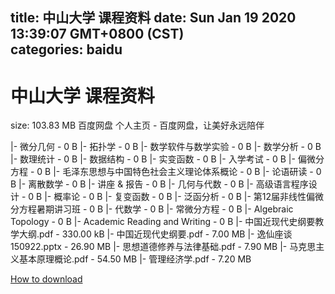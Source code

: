
title: 中山大学 课程资料
date: Sun Jan 19 2020 13:39:07 GMT+0800 (CST)    
categories: baidu
---

# 中山大学 课程资料
size: 103.83 MB
 百度网盘 个人主页 - 百度网盘，让美好永远陪伴
 
|- 微分几何 - 0 B
|- 拓扑学 - 0 B
|- 数学软件与数学实验 - 0 B
|- 数学分析 - 0 B
|- 数理统计 - 0 B
|- 数据结构 - 0 B
|- 实变函数 - 0 B
|- 入学考试 - 0 B
|- 偏微分方程 - 0 B
|- 毛泽东思想与中国特色社会主义理论体系概论 - 0 B
|- 论语研读 - 0 B
|- 离散数学 - 0 B
|- 讲座 & 报告 - 0 B
|- 几何与代数 - 0 B
|- 高级语言程序设计 - 0 B
|- 概率论 - 0 B
|- 复变函数 - 0 B
|- 泛函分析 - 0 B
|- 第12届非线性偏微分方程暑期讲习班 - 0 B
|- 代数学 - 0 B
|- 常微分方程 - 0 B
|- Algebraic Topology - 0 B
|- Academic Reading and Writing - 0 B
|- 中国近现代史纲要教学大纲.pdf - 330.00 kB
|- 中国近现代史纲要.pdf - 7.00 MB
|- 逸仙座谈 150922.pptx - 26.90 MB
|- 思想道德修养与法律基础.pdf - 7.90 MB
|- 马克思主义基本原理概论.pdf - 54.50 MB
|- 管理经济学.pdf - 7.20 MB

[How to download](https://bpcam.bemobtrk.com/go/2ceec3aa-1ca2-46d6-b9ff-aaa5c184517c?jno=1509)